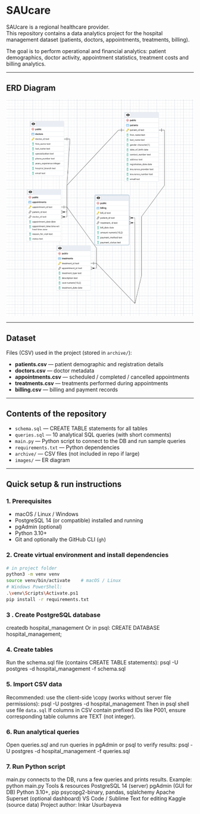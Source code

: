 # SAUcare

SAUcare is a regional healthcare provider.  
This repository contains a data analytics project for the hospital management dataset (patients, doctors, appointments, treatments, billing).  

The goal is to perform operational and financial analytics: patient demographics, doctor activity, appointment statistics, treatment costs and billing analytics.

---

## ERD Diagram

![ERD](images/erd.png)

---

## Dataset

Files (CSV) used in the project (stored in `archive/`):

- **patients.csv** — patient demographic and registration details  
- **doctors.csv** — doctor metadata  
- **appointments.csv** — scheduled / completed / cancelled appointments  
- **treatments.csv** — treatments performed during appointments  
- **billing.csv** — billing and payment records  

---

## Contents of the repository

- `schema.sql` — CREATE TABLE statements for all tables  
- `queries.sql` — 10 analytical SQL queries (with short comments)  
- `main.py` — Python script to connect to the DB and run sample queries  
- `requirements.txt` — Python dependencies  
- `archive/` — CSV files (not included in repo if large)  
- `images/` — ER diagram

---

## Quick setup & run instructions

### 1. Prerequisites
- macOS / Linux / Windows  
- PostgreSQL 14 (or compatible) installed and running  
- pgAdmin (optional)  
- Python 3.10+  
- Git and optionally the GitHub CLI (`gh`)  

### 2. Create virtual environment and install dependencies
```bash
# in project folder
python3 -m venv venv
source venv/bin/activate    # macOS / Linux
# Windows PowerShell:
.\venv\Scripts\Activate.ps1
pip install -r requirements.txt
```

### 3 . Create PostgreSQL database
createdb hospital_management
Or in psql:
CREATE DATABASE hospital_management;
### 4. Create tables
Run the schema.sql file (contains CREATE TABLE statements):
psql -U postgres -d hospital_management -f schema.sql
### 5. Import CSV data
Recommended: use the client-side \copy (works without server file permissions):
psql -U postgres -d hospital_management
Then in psql shell use file `data.sql`
If columns in CSV contain prefixed IDs like P001, ensure corresponding table columns are TEXT (not integer).
### 6. Run analytical queries
Open queries.sql and run queries in pgAdmin or psql to verify results:
psql -U postgres -d hospital_management -f queries.sql
### 7. Run Python script
main.py connects to the DB, runs a few queries and prints results. Example:
python main.py
Tools & resources
PostgreSQL 14 (server)
pgAdmin (GUI for DB)
Python 3.10+, pip
psycopg2-binary, pandas, sqlalchemy
Apache Superset (optional dashboard)
VS Code / Sublime Text for editing
Kaggle (source data)
Project author: Inkar Usurbayeva






